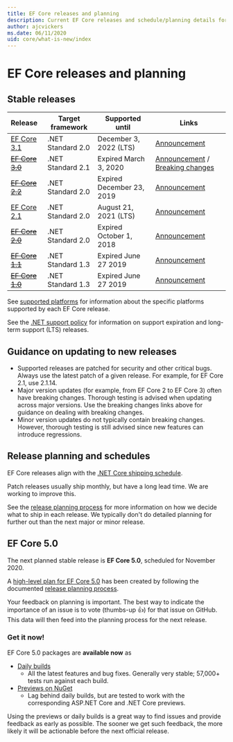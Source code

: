 ```yaml
---
title: EF Core releases and planning
description: Current EF Core releases and schedule/planning details for future releases 
author: ajcvickers
ms.date: 06/11/2020
uid: core/what-is-new/index
---
```


# EF Core releases and planning

## Stable releases

| Release | Target framework | Supported until | Links
|:--------|------------------|-----------------|------
| [EF Core 3.1](https://www.nuget.org/packages/Microsoft.EntityFrameworkCore) | .NET Standard 2.0 | December 3, 2022 (LTS) | [Announcement](https://devblogs.microsoft.com/dotnet/announcing-entity-framework-core-3-1-and-entity-framework-6-4/)
| ~~[EF Core 3.0](https://www.nuget.org/packages/Microsoft.EntityFrameworkCore/3.0.3)~~ | .NET Standard 2.1 | Expired March 3, 2020 | [Announcement](https://devblogs.microsoft.com/dotnet/announcing-ef-core-3-0-and-ef-6-3-general-availability/) / [Breaking changes](xref:core/what-is-new/ef-core-3.x/breaking-changes)
| ~~[EF Core 2.2](https://www.nuget.org/packages/Microsoft.EntityFrameworkCore/2.2.6)~~ | .NET Standard 2.0 | Expired December 23, 2019 | [Announcement](https://devblogs.microsoft.com/dotnet/announcing-entity-framework-core-2-2/)
| [EF Core 2.1](https://www.nuget.org/packages/Microsoft.EntityFrameworkCore/2.1.14) | .NET Standard 2.0 | August 21, 2021 (LTS) | [Announcement](https://devblogs.microsoft.com/dotnet/announcing-entity-framework-core-2-1/)
| ~~[EF Core 2.0](https://www.nuget.org/packages/Microsoft.EntityFrameworkCore/2.0.3)~~ | .NET Standard 2.0 | Expired October 1, 2018 | [Announcement](https://devblogs.microsoft.com/dotnet/announcing-entity-framework-core-2-0/)
| ~~[EF Core 1.1](https://www.nuget.org/packages/Microsoft.EntityFrameworkCore/1.1.6)~~ | .NET Standard 1.3 | Expired June 27 2019 | [Announcement](https://devblogs.microsoft.com/dotnet/announcing-entity-framework-core-1-1/)
| ~~[EF Core 1.0](https://www.nuget.org/packages/Microsoft.EntityFrameworkCore/1.0.6)~~ | .NET Standard 1.3 | Expired June 27 2019 | [Announcement](https://devblogs.microsoft.com/dotnet/entity-framework-core-1-0-0-available/)

See [supported platforms](xref:core/platforms/index) for information about the specific platforms supported by each EF Core release.

See the [.NET support policy](https://dotnet.microsoft.com/platform/support/policy/dotnet-core) for information on support expiration and long-term support (LTS) releases.

## Guidance on updating to new releases

* Supported releases are patched for security and other critical bugs. Always use the latest patch of a given release. For example, for EF Core 2.1, use 2.1.14.
* Major version updates (for example, from EF Core 2 to EF Core 3) often have breaking changes. Thorough testing is advised when updating across major versions. Use the breaking changes links above for guidance on dealing with breaking changes.
* Minor version updates do not typically contain breaking changes. However, thorough testing is still advised since new features can introduce regressions.

## Release planning and schedules

EF Core releases align with the [.NET Core shipping schedule](https://github.com/dotnet/core/blob/master/roadmap.md).

Patch releases usually ship monthly, but have a long lead time.
We are working to improve this.

See the [release planning process](xref:core/what-is-new/release-planning) for more information on how we decide what to ship in each release.
We typically don't do detailed planning for further out than the next major or minor release.

## EF Core 5.0

The next planned stable release is **EF Core 5.0**, scheduled for November 2020.

A [high-level plan for EF Core 5.0](xref:core/what-is-new/ef-core-5.0/plan) has been created by following the documented [release planning process](xref:core/what-is-new/release-planning).

Your feedback on planning is important.
The best way to indicate the importance of an issue is to vote (thumbs-up 👍) for that issue on GitHub.
This data will then feed into the planning process for the next release.

### Get it now!

EF Core 5.0 packages are **available now** as

* [Daily builds](https://github.com/dotnet/aspnetcore/blob/master/docs/DailyBuilds.md)
  * All the latest features and bug fixes. Generally very stable; 57,000+ tests run against each build.
* [Previews on NuGet](https://www.nuget.org/packages/Microsoft.EntityFrameworkCore)
  * Lag behind daily builds, but are tested to work with the corresponding ASP.NET Core and .NET Core previews.

Using the previews or daily builds is a great way to find issues and provide feedback as early as possible.
The sooner we get such feedback, the more likely it will be actionable before the next official release.
